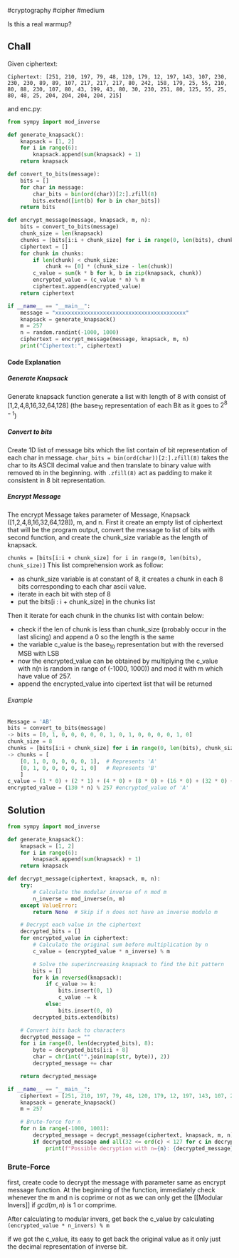 #cryptography #cipher #medium

Is this a real warmup?

## Chall
Given ciphertext:
```
Ciphertext: [251, 210, 197, 79, 48, 120, 179, 12, 197, 143, 107, 230, 230, 230, 89, 89, 107, 217, 217, 217, 80, 242, 158, 179, 25, 55, 210, 80, 88, 230, 107, 80, 43, 199, 43, 80, 30, 230, 251, 80, 125, 55, 25, 80, 48, 25, 204, 204, 204, 204, 215]
```

and enc.py:
```python
from sympy import mod_inverse

def generate_knapsack():
    knapsack = [1, 2]
    for i in range(6):
        knapsack.append(sum(knapsack) + 1)
    return knapsack

def convert_to_bits(message):
    bits = []
    for char in message:
        char_bits = bin(ord(char))[2:].zfill(8)
        bits.extend([int(b) for b in char_bits])
    return bits

def encrypt_message(message, knapsack, m, n):
    bits = convert_to_bits(message)
    chunk_size = len(knapsack)
    chunks = [bits[i:i + chunk_size] for i in range(0, len(bits), chunk_size)]
    ciphertext = []
    for chunk in chunks:
        if len(chunk) < chunk_size:
            chunk += [0] * (chunk_size - len(chunk))
        c_value = sum(k * b for k, b in zip(knapsack, chunk))
        encrypted_value = (c_value * n) % m
        ciphertext.append(encrypted_value)
    return ciphertext

if __name__ == "__main__":
    message = "xxxxxxxxxxxxxxxxxxxxxxxxxxxxxxxxxxxxxxxxx"
    knapsack = generate_knapsack()
    m = 257
    n = random.randint(-1000, 1000)
    ciphertext = encrypt_message(message, knapsack, m, n)
    print("Ciphertext:", ciphertext)
```

#### Code Explanation
##### Generate Knapsack
Generate knapsack function generate a list with length of 8 with consist of [1,2,4,8,16,32,64,128] (the base$_{10}$ representation of each Bit as it goes to $2^{8-1}$)
##### Convert to bits
Create 1D list of message bits which the list contain of bit representation of each char in message. 
`char_bits = bin(ord(char))[2:].zfill(8)` takes the char to its ASCII decimal value and then translate to binary value with removed `0b` in the beginning. with `.zfill(8)` act as padding to make it consistent in 8 bit representation.
##### Encrypt Message
The encrypt Message takes parameter of Message, Knapsack ([1,2,4,8,16,32,64,128]), m, and n.
First it create an empty list of ciphertext that will be the program output, convert the message to list of bits with second function, and create the chunk_size variable as the length of knapsack. 

`chunks = [bits[i:i + chunk_size] for i in range(0, len(bits), chunk_size)]`
This list comprehension work as follow:
- as chunk_size variable is at constant of 8, it creates a chunk in each 8 bits corresponding to each char ascii value.
- iterate in each bit with step of 8
- put the bits[i : i + chunk_size] in the chunks list

Then it iterate for each chunk in the chunks list with contain below:
- check if the len of chunk is less than chunk_size (probably occur in the last slicing) and append a 0 so the length is the same
- the variable c_value is the base$_{10}$ representation but with the reversed MSB with LSB
- now the encrypted_value can be obtained by multiplying the c_value with n(n is random in range of (-1000, 1000)) and mod it with m which have value of 257.
- append the encrypted_value into cipertext list that will be returned

###### Example
```python
Message = 'AB'
bits = convert_to_bits(message)
-> bits = [0, 1, 0, 0, 0, 0, 0, 1, 0, 1, 0, 0, 0, 0, 1, 0]
chunk_size = 8 
chunks = [bits[i:i + chunk_size] for i in range(0, len(bits), chunk_size)]
-> chunks = [     
	[0, 1, 0, 0, 0, 0, 0, 1],  # Represents 'A'     
	[0, 1, 0, 0, 0, 0, 1, 0]   # Represents 'B' 
	]
c_value = (1 * 0) + (2 * 1) + (4 * 0) + (8 * 0) + (16 * 0) + (32 * 0) + (64 * 0) + (128 * 1) = 130 #c_value of 'A'
encrypted_value = (130 * n) % 257 #encrypted_value of 'A'
```

## Solution
```python
from sympy import mod_inverse

def generate_knapsack():
    knapsack = [1, 2]
    for i in range(6):
        knapsack.append(sum(knapsack) + 1)
    return knapsack

def decrypt_message(ciphertext, knapsack, m, n):
    try:
        # Calculate the modular inverse of n mod m
        n_inverse = mod_inverse(n, m)
    except ValueError:
        return None  # Skip if n does not have an inverse modulo m

    # Decrypt each value in the ciphertext
    decrypted_bits = []
    for encrypted_value in ciphertext:
        # Calculate the original sum before multiplication by n
        c_value = (encrypted_value * n_inverse) % m

        # Solve the superincreasing knapsack to find the bit pattern
        bits = []
        for k in reversed(knapsack):
            if c_value >= k:
                bits.insert(0, 1)
                c_value -= k
            else:
                bits.insert(0, 0)
        decrypted_bits.extend(bits)

    # Convert bits back to characters
    decrypted_message = ""
    for i in range(0, len(decrypted_bits), 8):
        byte = decrypted_bits[i:i + 8]
        char = chr(int("".join(map(str, byte)), 2))
        decrypted_message += char

    return decrypted_message

if __name__ == "__main__":
    ciphertext = [251, 210, 197, 79, 48, 120, 179, 12, 197, 143, 107, 230, 230, 230, 89, 89, 107, 217, 217, 217, 80, 242, 158, 179, 25, 55, 210, 80, 88, 230, 107, 80, 43, 199, 43, 80, 30, 230, 251, 80, 125, 55, 25, 80, 48, 25, 204, 204, 204, 204, 215]
    knapsack = generate_knapsack()
    m = 257

    # Brute-force for n
    for n in range(-1000, 1001):
        decrypted_message = decrypt_message(ciphertext, knapsack, m, n)
        if decrypted_message and all(32 <= ord(c) < 127 for c in decrypted_message):
            print(f"Possible decryption with n={n}: {decrypted_message}")
```
### Brute-Force
first, create code to decrypt the message with parameter same as encrypt message function.
At the beginning of the function, immediately check whenever the m and n is coprime or not as we can only get the [[Modular Invers]] if $gcd(m,n)$ is 1 or comprime.

After calculating to modular invers, get back the c_value by calculating `(encrypted_value * n_invers) % m`

if we got the c_value, its easy to get back the original value as it only just the decimal representation of inverse bit.
